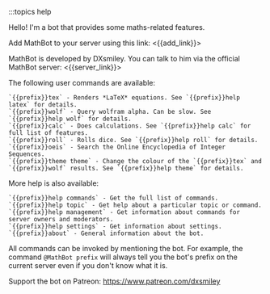 :::topics help

Hello! I'm a bot that provides some maths-related features.

Add MathBot to your server using this link: <{{add_link}}>

MathBot is developed by DXsmiley. You can talk to him via the official MathBot server: <{{server_link}}>

The following user commands are available:

	`{{prefix}}tex` - Renders *LaTeX* equations. See `{{prefix}}help latex` for details.
	`{{prefix}}wolf` - Query wolfram alpha. Can be slow. See `{{prefix}}help wolf` for details.
	`{{prefix}}calc` - Does calculations. See `{{prefix}}help calc` for full list of features.
	`{{prefix}}roll` - Rolls dice. See `{{prefix}}help roll` for details.
	`{{prefix}}oeis` - Search the Online Encyclopedia of Integer Sequences.
	`{{prefix}}theme theme` - Change the colour of the `{{prefix}}tex` and `{{prefix}}wolf` results. See `{{prefix}}help theme` for details.

More help is also available:

	`{{prefix}}help commands` - Get the full list of commands.
	`{{prefix}}help topic` - Get help about a particular topic or command.
	`{{prefix}}help management` - Get information about commands for server owners and moderators.
	`{{prefix}}help settings` - Get information about settings.
	`{{prefix}}about` - General information about the bot.

All commands can be invoked by mentioning the bot. For example, the command `@MathBot prefix` will always tell you the bot's prefix on the current server even if you don't know what it is.

Support the bot on Patreon: https://www.patreon.com/dxsmiley
